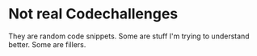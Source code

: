 # Not real Codechallenges

They are random code snippets. Some are stuff I'm trying to understand better. Some are
fillers. 
